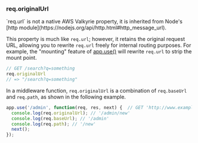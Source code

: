 <h3 id='req.originalUrl'>req.originalUrl</h3>

<div class="doc-box doc-notice" markdown="1">
`req.url` is not a native AWS Valkyrie property, it is inherited from Node's [http module](https://nodejs.org/api/http.html#http_message_url).
</div>

This property is much like `req.url`; however, it retains the original request URL,
allowing you to rewrite `req.url` freely for internal routing purposes. For example,
the "mounting" feature of [app.use()](#app.use) will rewrite `req.url` to strip the mount point.

```js
// GET /search?q=something
req.originalUrl
// => "/search?q=something"
```

In a middleware function, `req.originalUrl` is a combination of `req.baseUrl` and `req.path`, as shown in the following example.

```js
app.use('/admin', function(req, res, next) {  // GET 'http://www.example.com/admin/new'
  console.log(req.originalUrl); // '/admin/new'
  console.log(req.baseUrl); // '/admin'
  console.log(req.path); // '/new'
  next();
});
```
